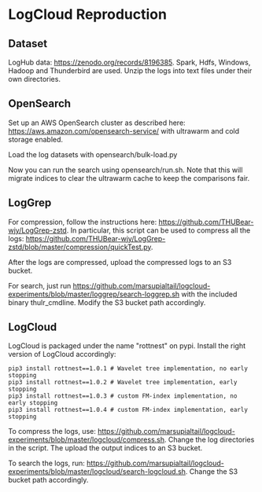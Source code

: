 # LogCloud Reproduction

## Dataset

LogHub data: https://zenodo.org/records/8196385. Spark, Hdfs, Windows, Hadoop and Thunderbird are used. Unzip the logs into text files under their own directories. 

## OpenSearch

Set up an AWS OpenSearch cluster as described here: https://aws.amazon.com/opensearch-service/ with ultrawarm and cold storage enabled. 

Load the log datasets with opensearch/bulk-load.py

Now you can run the search using opensearch/run.sh. Note that this will migrate indices to clear the ultrawarm cache to keep the comparisons fair.

## LogGrep

For compression, follow the instructions here: https://github.com/THUBear-wjy/LogGrep-zstd. In particular, this script can be used to compress all the logs: https://github.com/THUBear-wjy/LogGrep-zstd/blob/master/compression/quickTest.py.

After the logs are compressed, upload the compressed logs to an S3 bucket.

For search, just run https://github.com/marsupialtail/logcloud-experiments/blob/master/loggrep/search-loggrep.sh with the included binary thulr_cmdline. Modify the S3 bucket path accordingly.

## LogCloud

LogCloud is packaged under the name "rottnest" on pypi. Install the right version of LogCloud accordingly:
~~~
pip3 install rottnest==1.0.1 # Wavelet tree implementation, no early stopping
pip3 install rottnest==1.0.2 # Wavelet tree implementation, early stopping
pip3 install rottnest==1.0.3 # custom FM-index implementation, no early stopping
pip3 install rottnest==1.0.4 # custom FM-index implementation, early stopping
~~~

To compress the logs, use: https://github.com/marsupialtail/logcloud-experiments/blob/master/logcloud/compress.sh. Change the log directories in the script. The upload the output indices to an S3 bucket.

To search the logs, run: https://github.com/marsupialtail/logcloud-experiments/blob/master/logcloud/search-logcloud.sh. Change the S3 bucket path accordingly.
